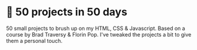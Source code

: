 # 🌵 50 projects in 50 days
50 small projects to brush up on my HTML, CSS & Javascript. Based on a course by Brad Traversy & Florin Pop. I've tweaked the projects a bit to give them a personal touch.